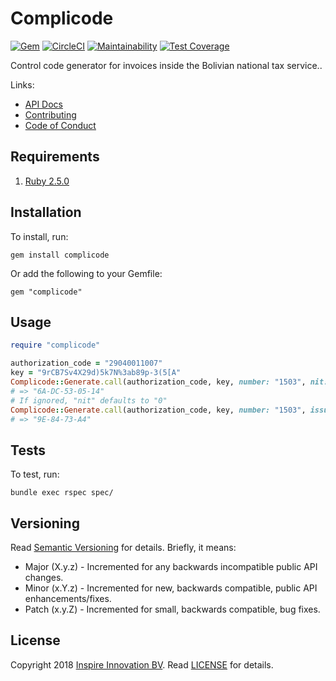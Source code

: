 # Complicode

[![Gem](https://img.shields.io/gem/v/complicode.svg?style=flat)](http://rubygems.org/gems/complicode)
[![CircleCI](https://circleci.com/gh/pablocrivella/complicode.svg?style=svg)](https://circleci.com/gh/pablocrivella/complicode)
[![Maintainability](https://api.codeclimate.com/v1/badges/935822c7c481aa464186/maintainability)](https://codeclimate.com/github/pablocrivella/complicode/maintainability)
[![Test Coverage](https://api.codeclimate.com/v1/badges/935822c7c481aa464186/test_coverage)](https://codeclimate.com/github/pablocrivella/complicode/test_coverage)

Control code generator for invoices inside the Bolivian national tax service..

Links:

  - [API Docs](https://www.rubydoc.info/gems/complicode)
  - [Contributing](https://github.com/InspireNL/complicode/blob/master/CONTRIBUTING.md)
  - [Code of Conduct](https://github.com/InspireNL/complicode/blob/master/CODE_OF_CONDUCT.md)

## Requirements

1. [Ruby 2.5.0](https://www.ruby-lang.org)

## Installation

To install, run:

```
gem install complicode
```

Or add the following to your Gemfile:

```
gem "complicode"
```

## Usage

```ruby
require "complicode"

authorization_code = "29040011007"
key = "9rCB7Sv4X29d)5k7N%3ab89p-3(5[A"
Complicode::Generate.call(authorization_code, key, number: "1503", nit: "4189179011", issue_date: "20070702", amount: "2500")
# => "6A-DC-53-05-14"
# If ignored, "nit" defaults to "0"
Complicode::Generate.call(authorization_code, key, number: "1503", issue_date: "20070702", amount: "2500")
# => "9E-84-73-A4"
```

## Tests

To test, run:

```
bundle exec rspec spec/
```

## Versioning

Read [Semantic Versioning](https://semver.org) for details. Briefly, it means:

- Major (X.y.z) - Incremented for any backwards incompatible public API changes.
- Minor (x.Y.z) - Incremented for new, backwards compatible, public API enhancements/fixes.
- Patch (x.y.Z) - Incremented for small, backwards compatible, bug fixes.

## License

Copyright 2018 [Inspire Innovation BV](https://inspire.nl).
Read [LICENSE](LICENSE.md) for details.

